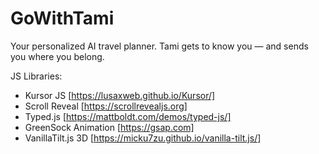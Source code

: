 # GoWithTami
Your personalized AI travel planner. Tami gets to know you — and sends you where you belong.

JS Libraries:
- Kursor JS [https://lusaxweb.github.io/Kursor/]
- Scroll Reveal [https://scrollrevealjs.org]
- Typed.js [https://mattboldt.com/demos/typed-js/]
- GreenSock Animation [https://gsap.com]
- VanillaTilt.js 3D [https://micku7zu.github.io/vanilla-tilt.js/]
